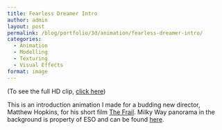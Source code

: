 ```yaml
---
title: Fearless Dreamer Intro
author: admin
layout: post
permalink: /blog/portfolio/3d/animation/fearless-dreamer-intro/
categories:
  - Animation
  - Modelling
  - Texturing
  - Visual Effects
format: image
---
```

(To see the full HD clip, <a href="http://vimeo.com/40842283" target="_blank">click here</a>)

This is an introduction animation I made for a budding new director, Matthew Hopkins, for his short film <a href="http://youtu.be/-Uaruuwlxi0" target="_blank">The Frail</a>. Milky Way panorama in the background is property of ESO and can be found <a href="http://www.eso.org/public/images/eso0932a/" target="_blank">here</a>.